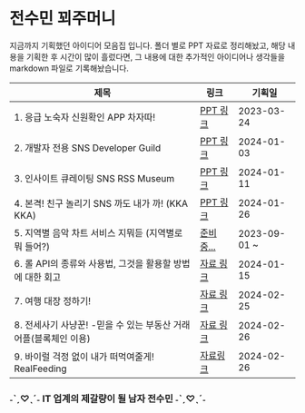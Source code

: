 # 전수민 꾀주머니

지금까지 기획했던 아이디어 모음집 입니다. 
폴더 별로 PPT 자료로 정리해놨고,  해당 내용을 기획한 후 시간이 많이 흘렀다면, 
그 내용에 대한 추가적인 아이디어나 생각들을 markdown 파일로 기록해놨습니다.

| 제목                                                      | 링크                                                         | 기획일       |
| --------------------------------------------------------- | ------------------------------------------------------------ | ------------ |
| 1. 응급 노숙자 신원확인 APP 차자따!                       | [PPT 링크](https://www.canva.com/design/DAFjU7AwmKg/Hr3N0jbrmj-Kt6njr80SLA/edit?utm_content=DAFjU7AwmKg&utm_campaign=designshare&utm_medium=link2&utm_source=sharebutton) | 2023-03-24   |
| 2. 개발자 전용 SNS Developer Guild                        | [PPT 링크 ](https://www.canva.com/design/DAF4pk-WJAU/zY56FMG-Xc0vYJb7j2QsjQ/edit?utm_content=DAF4pk-WJAU&utm_campaign=designshare&utm_medium=link2&utm_source=sharebutton) | 2024-01-03   |
| 3. 인사이트 큐레이팅 SNS RSS Museum                       | [PPT 링크](https://www.canva.com/design/DAF5XBsjtyY/d5qgEuaz11iVI0Xa9Er_6Q/edit?utm_content=DAF5XBsjtyY&utm_campaign=designshare&utm_medium=link2&utm_source=sharebutton) | 2024-01-11   |
| 4. 본격! 친구 놀리기 SNS 까도 내가 까! (KKA KKA)          | [PPT 링크](https://www.canva.com/design/DAF65D868-4/Ws-_i9k_-Sv-j9M24nKxrA/edit?utm_content=DAF65D868-4&utm_campaign=designshare&utm_medium=link2&utm_source=sharebutton) | 2024-01-26   |
| 5. 지역별 음악 차트 서비스 지뭐듣 (지역별로 뭐 들어?)     | [준비중...]()                                                | 2023-09-01 ~ |
| 6. 롤 API의 종류와 사용법, 그것을 활용할 방법에 대한 회고 | [자료 링크](https://github.com/dalcheonroadhead/WitPocket/tree/main/LOL%20API) | 2024-01-15   |
| 7. 여행 대장 정하기! | [자료 링크](https://github.com/dalcheonroadhead/WitPocket/tree/main) | 2024-02-25   |
| 8. 전세사기 사냥꾼! -믿을 수 있는 부동산 거래 어플(블록체인 이용)  |[자료 링크](https://oval-guanaco-139.notion.site/93c64b0cb5fa46b2af45647bf1dfc815?pvs=4) | 2024-02-26 |
| 9. 바이럴 걱정 없이 내가 떠먹여줄게! RealFeeding | [자료링크](https://www.notion.so/RealFeeding-00315fce717f4ea086389f566c7d598d) | 2024-02-26 |
###                             ˗ˋˏ♡ˎˊ˗ IT 업계의 제갈량이 될 남자 전수민 ˗ˋˏ♡ˎˊ˗

